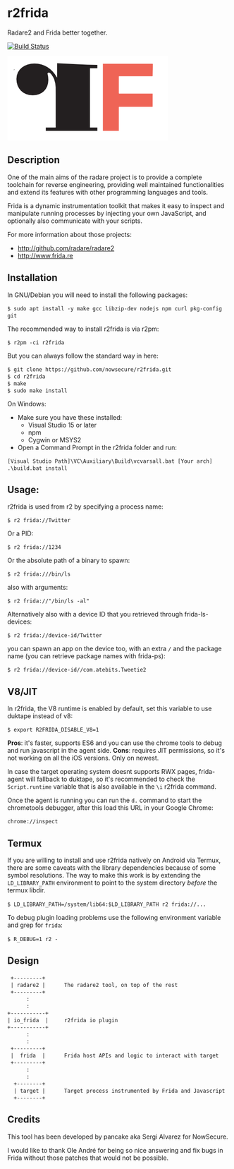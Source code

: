 r2frida
=======

Radare2 and Frida better together.

[![Build Status](https://travis-ci.com/nowsecure/r2frida.svg?branch=master)](https://travis-ci.com/nowsecure/r2frida)

![logo](r2frida.png)

Description
-----------
One of the main aims of the radare project is to provide a complete
toolchain for reverse engineering, providing well maintained functionalities
and extend its features with other programming languages and tools.

Frida is a dynamic instrumentation toolkit that makes it easy to inspect and
manipulate running processes by injecting your own JavaScript, and optionally
also communicate with your scripts.

For more information about those projects:

* http://github.com/radare/radare2
* http://www.frida.re

Installation
------------

In GNU/Debian you will need to install the following packages:

	$ sudo apt install -y make gcc libzip-dev nodejs npm curl pkg-config git

The recommended way to install r2frida is via r2pm:

	$ r2pm -ci r2frida

But you can always follow the standard way in here:

	$ git clone https://github.com/nowsecure/r2frida.git
	$ cd r2frida
	$ make
	$ sudo make install

On Windows:

* Make sure you have these installed:
	* Visual Studio 15 or later
	* npm
	* Cygwin or MSYS2
* Open a Command Prompt in the r2frida folder and run:

```
[Visual Studio Path]\VC\Auxiliary\Build\vcvarsall.bat [Your arch]
.\build.bat install
```

Usage:
------

r2frida is used from r2 by specifying a process name:

	$ r2 frida://Twitter

Or a PID:

	$ r2 frida://1234

Or the absolute path of a binary to spawn:

	$ r2 frida:///bin/ls

also with arguments:

	$ r2 frida://"/bin/ls -al"

Alternatively also with a device ID that you retrieved through frida-ls-devices:

	$ r2 frida://device-id/Twitter

you can spawn an app on the device too, with an extra `/` and the package name (you can retrieve package names with frida-ps):

	$ r2 frida://device-id//com.atebits.Tweetie2

V8/JIT
------

In r2frida, the V8 runtime is enabled by default, set this variable to use duktape instead of v8:

	$ export R2FRIDA_DISABLE_V8=1

**Pros**: it's faster, supports ES6 and you can use the chrome tools to debug and run javascript in the agent side.
**Cons**: requires JIT permissions, so it's not working on all the iOS versions. Only on newest.

In case the target operating system doesnt supports RWX pages, frida-agent will fallback to duktape, so it's recommended to
check the `Script.runtime` variable that is also available in the `\i` r2frida command.

Once the agent is running you can run the `d.` command to start the chrometools debugger, after this load this URL in your Google Chrome:

	chrome://inspect

Termux
------
If you are willing to install and use r2frida natively on Android via Termux, there are some caveats with the library dependencies because of some symbol resolutions. The way to make this work is by extending the `LD_LIBRARY_PATH` environment to point to the system directory *before* the termux libdir.

`$ LD_LIBRARY_PATH=/system/lib64:$LD_LIBRARY_PATH r2 frida://...`

To debug plugin loading problems use the following environment variable and grep for `frida`:

`$ R_DEBUG=1 r2 -`

Design
------
	 +---------+
	 | radare2 |      The radare2 tool, on top of the rest
	 +---------+
	      :
	      :
	+-----------+
	| io_frida  |     r2frida io plugin
	+-----------+
	      :
	      :
	 +---------+
	 |  frida  |      Frida host APIs and logic to interact with target
	 +---------+
	      :
	      :
	  +--------+
	  | target |      Target process instrumented by Frida and Javascript
	  +--------+

Credits
-------
This tool has been developed by pancake aka Sergi Alvarez for NowSecure.

I would like to thank Ole André for being so nice answering and fix
bugs in Frida without those patches that would not be possible.
